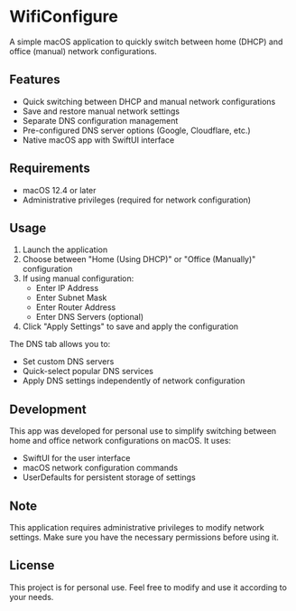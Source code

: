 # WifiConfigure

A simple macOS application to quickly switch between home (DHCP) and office (manual) network configurations.

## Features

- Quick switching between DHCP and manual network configurations
- Save and restore manual network settings
- Separate DNS configuration management
- Pre-configured DNS server options (Google, Cloudflare, etc.)
- Native macOS app with SwiftUI interface

## Requirements

- macOS 12.4 or later
- Administrative privileges (required for network configuration)

## Usage

1. Launch the application
2. Choose between "Home (Using DHCP)" or "Office (Manually)" configuration
3. If using manual configuration:
   - Enter IP Address
   - Enter Subnet Mask
   - Enter Router Address
   - Enter DNS Servers (optional)
4. Click "Apply Settings" to save and apply the configuration

The DNS tab allows you to:
- Set custom DNS servers
- Quick-select popular DNS services
- Apply DNS settings independently of network configuration

## Development

This app was developed for personal use to simplify switching between home and office network configurations on macOS. It uses:
- SwiftUI for the user interface
- macOS network configuration commands
- UserDefaults for persistent storage of settings

## Note

This application requires administrative privileges to modify network settings. Make sure you have the necessary permissions before using it.

## License

This project is for personal use. Feel free to modify and use it according to your needs. 